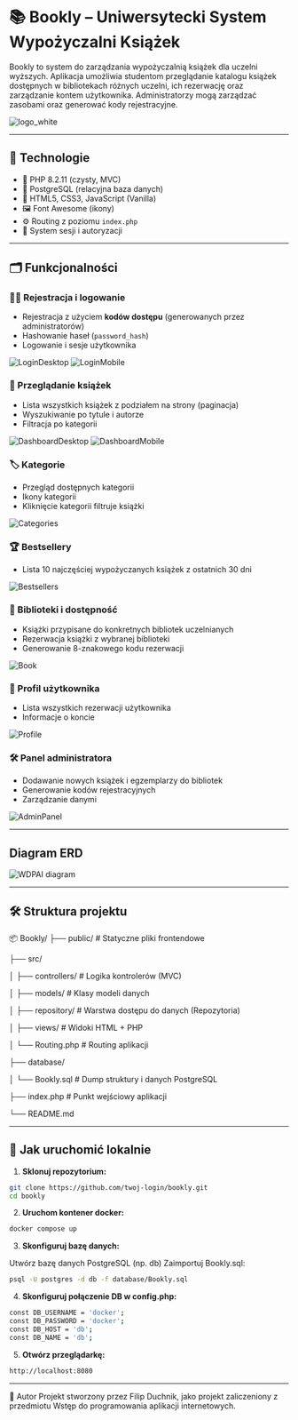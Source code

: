 # 📚 Bookly – Uniwersytecki System Wypożyczalni Książek 

Bookly to system do zarządzania wypożyczalnią książek dla uczelni wyższych. Aplikacja umożliwia studentom przeglądanie katalogu książek dostępnych w bibliotekach różnych uczelni, ich rezerwację oraz zarządzanie kontem użytkownika. Administratorzy mogą zarządzać zasobami oraz generować kody rejestracyjne.

![logo_white](https://github.com/user-attachments/assets/236ba36f-f979-4de5-8a29-ab069ba6dc50)


---

## 🧩 Technologie

- 🔧 PHP 8.2.11 (czysty, MVC)
- 🐘 PostgreSQL (relacyjna baza danych)
- 🎨 HTML5, CSS3, JavaScript (Vanilla)
- 🖼️ Font Awesome (ikony)
- ⚙️ Routing z poziomu `index.php`
- 🔐 System sesji i autoryzacji

---

## 🗂️ Funkcjonalności

### 🧑‍💼 Rejestracja i logowanie
- Rejestracja z użyciem **kodów dostępu** (generowanych przez administratorów)
- Hashowanie haseł (`password_hash`)
- Logowanie i sesje użytkownika

![LoginDesktop](https://github.com/user-attachments/assets/dd672642-9b0e-47b6-b58e-0045dbec2bad)
![LoginMobile](https://github.com/user-attachments/assets/a3e406d5-24f7-472c-99f4-bd53ab2b17a3)



### 📖 Przeglądanie książek
- Lista wszystkich książek z podziałem na strony (paginacja)
- Wyszukiwanie po tytule i autorze
- Filtracja po kategorii

![DashboardDesktop](https://github.com/user-attachments/assets/e33b08d2-ec85-461b-bebf-b4f87b5a85e6)
![DashboardMobile](https://github.com/user-attachments/assets/c0cdc645-4edd-4995-a1ab-d69d4d28fd97)


### 🏷️ Kategorie
- Przegląd dostępnych kategorii
- Ikony kategorii
- Kliknięcie kategorii filtruje książki

![Categories](https://github.com/user-attachments/assets/7343ba8d-cc16-4c69-8e8f-0961938b50df)



### 🏆 Bestsellery
- Lista 10 najczęściej wypożyczanych książek z ostatnich 30 dni

![Bestsellers](https://github.com/user-attachments/assets/a66a449b-451b-4c2e-9633-d750cfbcd29c)


### 🏫 Biblioteki i dostępność
- Książki przypisane do konkretnych bibliotek uczelnianych
- Rezerwacja książki z wybranej biblioteki
- Generowanie 8-znakowego kodu rezerwacji

![Book](https://github.com/user-attachments/assets/33ea902e-ebe6-46ff-b670-eb08a1374f50)


### 🧾 Profil użytkownika
- Lista wszystkich rezerwacji użytkownika
- Informacje o koncie

![Profile](https://github.com/user-attachments/assets/6b58be3c-b0dd-4c0b-be75-17461756990b)


### 🛠️ Panel administratora
- Dodawanie nowych książek i egzemplarzy do bibliotek
- Generowanie kodów rejestracyjnych
- Zarządzanie danymi

![AdminPanel](https://github.com/user-attachments/assets/61d98bbe-d726-4f4b-b04a-f5f95cbce693)


---

## Diagram ERD
![WDPAI diagram](https://github.com/user-attachments/assets/e85ebdfe-4b4f-426c-97db-90e1e0c89533)


---

## 🛠️ Struktura projektu

📦 Bookly/
├── public/ # Statyczne pliki frontendowe

├── src/

│ ├── controllers/ # Logika kontrolerów (MVC)

│ ├── models/ # Klasy modeli danych

│ ├── repository/ # Warstwa dostępu do danych (Repozytoria)

│ ├── views/ # Widoki HTML + PHP

│ └── Routing.php # Routing aplikacji

├── database/

│ └── Bookly.sql # Dump struktury i danych PostgreSQL

├── index.php # Punkt wejściowy aplikacji

└── README.md

---

## 🧪 Jak uruchomić lokalnie

1. **Sklonuj repozytorium:**

```bash
git clone https://github.com/twoj-login/bookly.git
cd bookly
```

2. **Uruchom kontener docker:**
```bash
docker compose up
```

3. **Skonfiguruj bazę danych:**

Utwórz bazę danych PostgreSQL (np. db)
Zaimportuj Bookly.sql:
```bash
psql -U postgres -d db -f database/Bookly.sql
```

4. **Skonfiguruj połączenie DB w config.php:**
```bash
const DB_USERNAME = 'docker';
const DB_PASSWORD = 'docker';
const DB_HOST = 'db';
const DB_NAME = 'db';
```

5. **Otwórz przeglądarkę:**
```bash
http://localhost:8080
```

---

🙌 Autor
Projekt stworzony przez Filip Duchnik, jako projekt zaliczeniony z przedmiotu Wstęp do programowania aplikacji internetowych.


